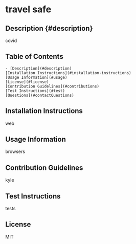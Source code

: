 # travel safe

  ## Description {#description}
  covid

  ## Table of Contents
    - [Description](#description)
    [Installation Instructions](#installation-instructions)
    [Usage Information](#usage)
    [License](#license)
    [Contribution Guidelines](#contributions)
    [Test Instructions](#test)
    [Questions](#contactQuestions)

  ## Installation Instructions
  web

  ## Usage Information
  browsers

  ## Contribution Guidelines
  kyle

  ## Test Instructions
  tests

  ## License
  MIT

